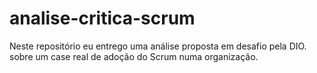 # analise-critica-scrum
Neste repositório eu entrego uma análise proposta em desafio pela DIO. sobre um case real de adoção do Scrum numa organização.
